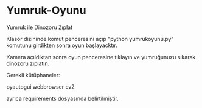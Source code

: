 # Yumruk-Oyunu
Yumruk ile Dinozoru Zıplat

Klasör dizininde komut penceresini açıp "python yumrukoyunu.py" komutunu girdikten sonra oyun başlayacktır.

Kamera açıldıktan sonra oyun penceresine tıklayın ve yumruğunuzu sıkarak dinozoru zıplatın.

Gerekli kütüphaneler:

pyautogui
webbrowser
cv2

ayrıca requirements dosyasında belirtilmiştir.
